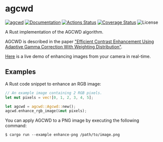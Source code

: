 agcwd
=====

[![agcwd](https://img.shields.io/crates/v/agcwd.svg)](https://crates.io/crates/agcwd)
[![Documentation](https://docs.rs/agcwd/badge.svg)](https://docs.rs/agcwd)
[![Actions Status](https://github.com/sile/agcwd/workflows/CI/badge.svg)](https://github.com/sile/agcwd/actions)
[![Coverage Status](https://coveralls.io/repos/github/sile/agcwd/badge.svg?branch=main)](https://coveralls.io/github/sile/agcwd?branch=main)
![License](https://img.shields.io/crates/l/efmt)

A Rust implementation of the AGCWD algorithm.

AGCWD is described in the paper ["Efficient Contrast Enhancement Using Adaptive Gamma Correction With Weighting Distribution"][AGCWD].

[Here](https://sile.github.io/agcwd/examples/enhance.html) is a live demo of enhancing images from your camera in real-time.

[AGCWD]: https://ieeexplore.ieee.org/abstract/document/6336819/

Examples
--------

A Rust code snippet to enhance an RGB image:
```rust
// An example image containing 2 RGB pixels.
let mut pixels = vec![0, 1, 2, 3, 4, 5];

let agcwd = agcwd::Agcwd::new();
agcwd.enhance_rgb_image(&mut pixels);
```

You can apply AGCWD to a PNG image by executing the following command:
```console
$ cargo run --example enhance-png /path/to/image.png
```
